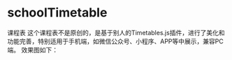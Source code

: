 # schoolTimetable
课程表
这个课程表不是原创的，是基于别人的Timetables.js插件，进行了美化和功能完善，特别适用于手机端，如微信公众号、小程序、APP等中展示，兼容PC端。
效果图如下：
